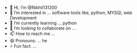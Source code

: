- 👋 Hi, I’m @Nikhil131200
- 👀 I’m interested in ... software tools like, python, MYSQl, web Development
- 🌱 I’m currently learning ... python
- 💞️ I’m looking to collaborate on ...
- 📫 How to reach me ...
- 😄 Pronouns: ... he
- ⚡ Fun fact: ...

<!---
Nikhil131200/Nikhil131200 is a ✨ special ✨ repository because its `README.md` (this file) appears on your GitHub profile.
You can click the Preview link to take a look at your changes.
--->

